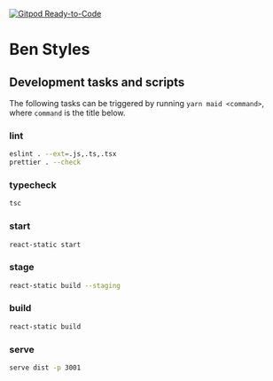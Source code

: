[![Gitpod Ready-to-Code](https://img.shields.io/badge/Gitpod-Ready--to--Code-blue?logo=gitpod)](https://gitpod.io/#https://github.com/benadamstyles/benadamstyles)

# Ben Styles

## Development tasks and scripts

<!-- maid-tasks -->

The following tasks can be triggered by running `yarn maid <command>`, where `command` is the title below.

### lint

```sh
eslint . --ext=.js,.ts,.tsx
prettier . --check
```

### typecheck

```sh
tsc
```

### start

```sh
react-static start
```

### stage

```sh
react-static build --staging
```

### build

```sh
react-static build
```

### serve

```sh
serve dist -p 3001
```
